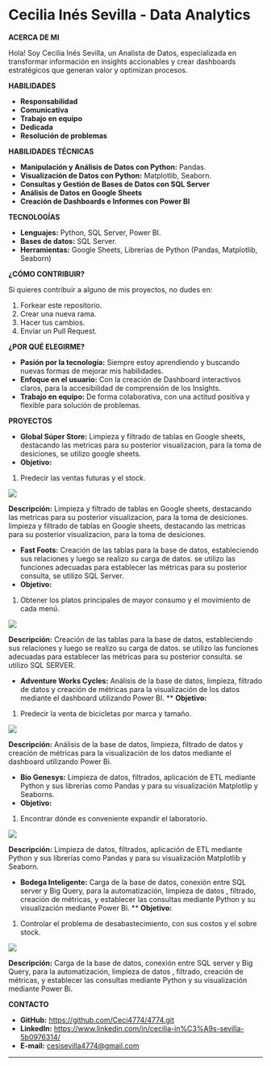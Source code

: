 # Cecilia Inés Sevilla - Data Analytics

**ACERCA DE MI**

   Hola! Soy Cecilia Inés Sevilla, un Analista de Datos, especializada en transformar información en insights accionables y crear dashboards estratégicos que generan valor y optimizan procesos. 

**HABILIDADES**
* **Responsabilidad**
* **Comunicativa**
* **Trabajo en equipo**
* **Dedicada**
* **Resolución de problemas**
  
**HABILIDADES TÉCNICAS**

* **Manipulación y Análisis de Datos con Python:** Pandas.
* **Visualización de Datos con Python:** Matplotlib, Seaborn.
* **Consultas y Gestión de Bases de Datos con SQL Server**
* **Análisis de Datos en Google Sheets**
* **Creación de Dashboards e Informes con Power BI**

**TECNOLOGÍAS**

* **Lenguajes:** Python, SQL Server, Power BI.
* **Bases de datos:** SQL Server.
* **Herramientas:** Google Sheets, Librerias de Python (Pandas, Matplotlib, Seaborn)

**¿CÓMO CONTRIBUIR?**

Si quieres contribuir a alguno de mis proyectos, no dudes en:

1. Forkear este repositorio.
2. Crear una nueva rama.
3. Hacer tus cambios.
4. Enviar un Pull Request.

**¿POR QUÉ ELEGIRME?**

* **Pasión por la tecnología:** Siempre estoy aprendiendo y buscando nuevas formas de mejorar mis habilidades.
* **Enfoque en el usuario:** Con la creación de Dashboard interactivos claros, para la accesibilidad de comprensión de los Insights.
* **Trabajo en equipo:** De forma colaborativa, con una actitud positiva y flexible para solución de problemas.

**PROYECTOS**

* **Global Súper Store:** Limpieza y filtrado de tablas en Google sheets, destacando las metricas para su posterior visualizacion, para la toma de desiciones, se utilizo google sheets.
* **Objetivo:**
1. Predecir las ventas futuras y el stock.
  
  ![](https://github.com/Ceci4774/Ceci4774/blob/main/MASTER%20SUPER%20STORE.jpg)

  **Descripción:**
  Limpieza y filtrado de tablas en Google sheets, destacando las metricas para su posterior visualizacion, para la toma de desiciones.
limpieza y filtrado de tablas en Google sheets, destacando las metricas para su posterior visualizacion, para la toma de desiciones.
  
* **Fast Foots:** Creación de las tablas para la base de datos, estableciendo sus relaciones y luego se realizo su carga de datos. se utilizo las funciones adecuadas para establecer las métricas para su posterior consulta, se utilizo SQL Server.
* **Objetivo:**
1. Obtener los platos principales de mayor consumo y el movimiento de cada menú.
  
 ![](https://github.com/Ceci4774/Ceci4774/blob/main/IMG-20240814-WA0049.jpg)

  **Descripción:**
  Creación de las tablas para la base de datos, estableciendo sus relaciones y luego se realizo su carga de datos. se utilizo las funciones adecuadas para establecer las métricas para su posterior consulta. se utilizo SQL SERVER.
 
* **Adventure Works Cycles:** Análisis de la base de datos, limpieza, filtrado de datos y creación de métricas para la visualización de los datos mediante el dashboard utilizando Power BI.
** **Objetivo:**
1. Predecir la venta de bicicletas por marca y tamaño.
   
 ![](https://github.com/Ceci4774/Ceci4774/blob/main/cycles.jpg)

  **Descripción:**
  Análisis de la base de datos, limpieza, filtrado de datos y creación de métricas para la visualización de los datos mediante el dashboard utilizando Power Bi.
  
*  **Bio Genesys:** Limpieza de datos, filtrados, aplicación de ETL mediante Python y sus librerías como Pandas y para su visualización Matplotlip y Seaborns.
*  **Objetivo:**
1. Encontrar dónde es conveniente expandir el laboratorio.

 ![](https://github.com/Ceci4774/Ceci4774/blob/main/BIO%20GENESIS.jpg)

  **Descripción:**
  Limpieza de datos, filtrados, aplicación de ETL mediante Python y sus librerías como Pandas y para su visualización Matplotlib y Seaborn.
   
* **Bodega Inteligente:** Carga de la base de datos, conexión entre SQL server y Big Query, para la automatización, limpieza de datos , filtrado, creación de métricas, y establecer las consultas mediante Python y su visualización mediante Power Bi.
** **Objetivo:**
1. Controlar el problema de desabastecimiento, con sus costos y el sobre stock.

![](https://github.com/Ceci4774/Ceci4774/blob/main/BODEGA%20INTELIGENTE.jpg)

 **Descripción:**
  Carga de la base de datos, conexión entre SQL server y Big Query, para la automatización, limpieza de datos , filtrado, creación de métricas, y establecer las consultas mediante Python y su visualización mediante Power Bi.

**CONTACTO**

* **GitHub:** https://github.com/Ceci4774/4774.git
* **Linkedln:** https://www.linkedin.com/in/cecilia-in%C3%A9s-sevilla-5b0976314/
* **E-mail:** cesisevilla4774@gmail.com

---
